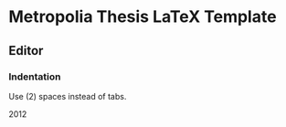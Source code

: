 # Metropolia Thesis LaTeX Template

## Editor

### Indentation

Use (2) spaces instead of tabs.

2012
